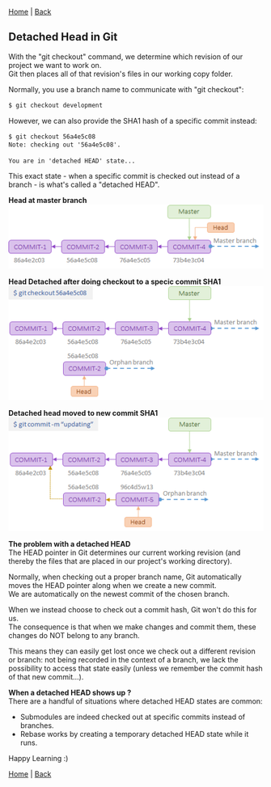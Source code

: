 [Home](https://debbiswal.github.io/Tech-BITE/) \| [Back](https://debbiswal.github.io/Tech-BITE/#git)  

## Detached Head in Git

With the "git checkout" command, we determine which revision of our project we want to work on.  
Git then places all of that revision's files in our working copy folder.  

Normally, you use a branch name to communicate with "git checkout":  
```bash
$ git checkout development
```

However, we can also provide the SHA1 hash of a specific commit instead:  
```
$ git checkout 56a4e5c08
Note: checking out '56a4e5c08'.

You are in 'detached HEAD' state...
```  

This exact state - when a specific commit is checked out instead of a branch - is what's called a "detached HEAD".  

**Head at master branch**  
![head_at_master_branch](images/img1.png)  


**Head Detached after doing checkout to a specic commit SHA1**  
![detached_head](images/img2.png)  


**Detached head moved to new commit SHA1**  
![detached_head moved to new commit](images/img3.png)  

**The problem with a detached HEAD**  
The HEAD pointer in Git determines our current working revision (and thereby the files that are placed in our project's working directory).  

Normally, when checking out a proper branch name, Git automatically moves the HEAD pointer along when we create a new commit.  
We are automatically on the newest commit of the chosen branch.

When we instead choose to check out a commit hash, Git won't do this for us.  
The consequence is that when we make changes and commit them, these changes do NOT belong to any branch.  

This means they can easily get lost once we check out a different revision or branch: not being recorded in the context of a branch, we lack the possibility to access that state easily (unless we remember the commit hash of that new commit...).  


**When a detached HEAD shows up ?**  
There are a handful of situations where detached HEAD states are common:  

* Submodules are indeed checked out at specific commits instead of branches.
* Rebase works by creating a temporary detached HEAD state while it runs.

Happy Learning :)

[Home](https://debbiswal.github.io/Tech-BITE/) \| [Back](https://debbiswal.github.io/Tech-BITE/#git)  
